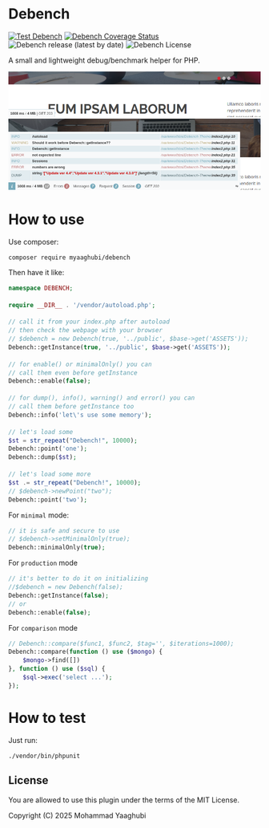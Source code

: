 # Debench
[![Test Debench](https://github.com/myaaghubi/Debench/actions/workflows/ci.yml/badge.svg)](https://github.com/myaaghubi/Debench/actions/workflows/ci.yml) [![Debench Coverage Status](https://coveralls.io/repos/github/myaaghubi/Debench/badge.svg?branch=main)](https://coveralls.io/github/myaaghubi/Debench?branch=main) ![Debench release (latest by date)](https://img.shields.io/github/v/release/myaaghubi/Debench) ![Debench License](https://img.shields.io/github/license/myaaghubi/Debench)

A small and lightweight debug/benchmark helper for PHP.

![myaaghubi/debench-debench-minimal](screenshot/screenshot-minimal.png)
![myaaghubi/debench-debench-fullsize](screenshot/screenshot-fullsize.png)

# How to use

Use composer:
```shell
composer require myaaghubi/debench
```
Then have it like:
```php
namespace DEBENCH;

require __DIR__ . '/vendor/autoload.php';

// call it from your index.php after autoload 
// then check the webpage with your browser
// $debench = new Debench(true, '../public', $base->get('ASSETS'));
Debench::getInstance(true, '../public', $base->get('ASSETS'));

// for enable() or minimalOnly() you can 
// call them even before getInstance
Debench::enable(false);

// for dump(), info(), warning() and error() you can 
// call them before getInstance too
Debench::info('let\'s use some memory');

// let's load some
$st = str_repeat("Debench!", 10000);
Debench::point('one');
Debench::dump($st);

// let's load some more
$st .= str_repeat("Debench!", 10000);
// $debench->newPoint("two");
Debench::point('two');
```
For `minimal` mode:
```php
// it is safe and secure to use
// $debench->setMinimalOnly(true);
Debench::minimalOnly(true);
```
For `production` mode
```php
// it's better to do it on initializing
//$debench = new Debench(false);
Debench::getInstance(false);
// or
Debench::enable(false);
```
For `comparison` mode
```php
// Debench::compare($func1, $func2, $tag='', $iterations=1000);
Debench::compare(function () use ($mongo) {
    $mongo->find([])
}, function () use ($sql) {
    $sql->exec('select ...');
});
```

# How to test
Just run:
```
./vendor/bin/phpunit
```

## License

You are allowed to use this plugin under the terms of the MIT License.

Copyright (C) 2025 Mohammad Yaaghubi